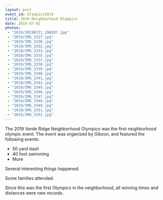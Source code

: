 ```yaml
---
layout: post
event_id: Olympics2019
title: 2019 Neighborhood Olympics
date: 2019-07-02
photos:
 - "2019/20190721_190207.jpg"
 - "2019/IMG_3327.jpg"
 - "2019/IMG_3330.jpg"
 - "2019/IMG_3332.jpg"
 - "2019/IMG_3333.jpg"
 - "2019/IMG_3335.jpg"
 - "2019/IMG_3337.jpg"
 - "2019/IMG_3338.jpg"
 - "2019/IMG_3339.jpg"
 - "2019/IMG_3340.jpg"
 - "2019/IMG_3341.jpg"
 - "2019/IMG_3342.jpg"
 - "2019/IMG_3345.jpg"
 - "2019/IMG_3346.jpg"
 - "2019/IMG_3347.jpg"
 - "2019/IMG_3348.jpg"
 - "2019/IMG_3349.jpg"
 - "2019/IMG_3351.jpg"
 - "2019/IMG_3352.jpg"
---
```


The 2019 Verde Ridge Neighborhood Olympics was the first neighborhood olympic event.
The event was organized by Gibson, and featured the following events:

<ul class="list-group">
  <li class="list-group-item">50 yard dash</li>
  <li class="list-group-item">40 foot swimming</li>
  <li class="list-group-item">More</li>
</ul>

Several interesting things happened.

Some families attended.

Since this was the first Olympics in the neighborhood, all winning times and distances were new records.
